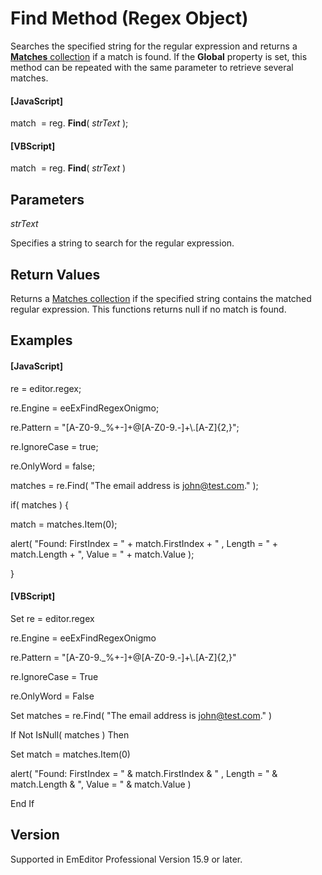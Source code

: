# Find Method (Regex Object)

Searches the specified string for the regular expression and returns a [**Matches** collection](../matches/index) if a match is found. If the **Global** property is set, this method can be repeated with the same parameter to retrieve several matches.

#### \[JavaScript\]

match  = reg. **Find**( _strText_ );

#### \[VBScript\]

match  = reg. **Find**( _strText_ )

## Parameters

_strText_

Specifies a string to search for the regular expression.

## Return Values

Returns a [Matches collection](../matches/index) if the specified string contains the matched regular expression. This functions returns null if no match is found.

## Examples

#### \[JavaScript\]

re = editor.regex;

re.Engine = eeExFindRegexOnigmo;

re.Pattern = "\[A-Z0-9.\_%+-\]+@\[A-Z0-9.-\]+\\\.\[A-Z\]{2,}";

re.IgnoreCase = true;

re.OnlyWord = false;

matches = re.Find( "The email address is john@test.com." );

if( matches ) {

match = matches.Item(0);

alert( "Found: FirstIndex = " + match.FirstIndex + " , Length = " + match.Length + ", Value = " + match.Value );

}

#### \[VBScript\]

Set re = editor.regex

re.Engine = eeExFindRegexOnigmo

re.Pattern = "\[A-Z0-9.\_%+-\]+@\[A-Z0-9.-\]+\\.\[A-Z\]{2,}"

re.IgnoreCase = True

re.OnlyWord = False

Set matches = re.Find( "The email address is john@test.com." )

If Not IsNull( matches ) Then

Set match = matches.Item(0)

alert( "Found: FirstIndex = " & match.FirstIndex & " , Length = " & match.Length & ", Value = " & match.Value )

End If

## Version

Supported in EmEditor Professional Version 15.9 or later.